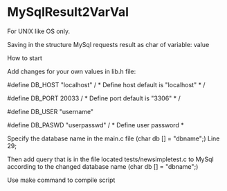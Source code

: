 # MySqlResult2VarVal

For UNIX like OS only.

Saving in the structure MySql requests result as char of variable: value

How to start


Add changes for your own values in lib.h file:

#define DB_HOST "localhost" / * Define host default is "localhost" * / 

#define DB_PORT 20033 / * Define port default is "3306" * / 

#define DB_USER "username"

#define DB_PASWD "userpasswd" / * Define user password * 


Specify the database name in the main.c file (char db [] = "dbname";) Line 29;

Then add  query that is in the file located tests/newsimpletest.c to MySql according to the changed database name (char db [] = "dbname";)


Use make command to compile script


